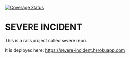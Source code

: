 [![Coverage Status](https://coveralls.io/repos/github/notmarkmiranda/severe_incident/badge.svg?branch=master)](https://coveralls.io/github/notmarkmiranda/severe_incident?branch=master)

# SEVERE INCIDENT

This is a rails project called severe repo.

It is deployed here: https://severe-incident.herokuapp.com
